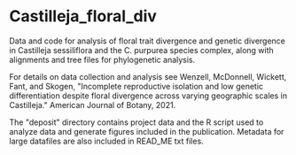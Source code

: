 # Castilleja_floral_div
Data and code for analysis of floral trait divergence and genetic divergence in Castilleja sessiliflora and the C. purpurea species complex, along with alignments and tree files for phylogenetic analysis.

For details on data collection and analysis see Wenzell, McDonnell, Wickett, Fant, and Skogen, "Incomplete reproductive isolation 
and low genetic differentiation despite floral divergence across varying geographic scales in Castilleja." American Journal of Botany, 2021.

The "deposit" directory contains project data and the R script used to analyze data and generate figures included in the publication. Metadata for large datafiles are also included in READ_ME txt files. 
